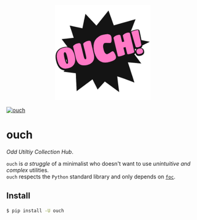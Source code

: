 <p align="center"> <img src="https://raw.githubusercontent.com/thyeem/ouch/main/ouch.png" height="250"/></p>

[![ouch](https://img.shields.io/pypi/v/ouch)](https://pypi.org/project/ouch)

# ouch

_Odd Utiltiy Collection Hub_.

`ouch` is _a struggle_ of a minimalist who doesn't want to use _unintuitive and complex_ utilities.  
`ouch` respects the `Python` standard library and only depends on [`foc`](https://github.com/thyeem/foc).

## Install
```bash
$ pip install -U ouch
```
